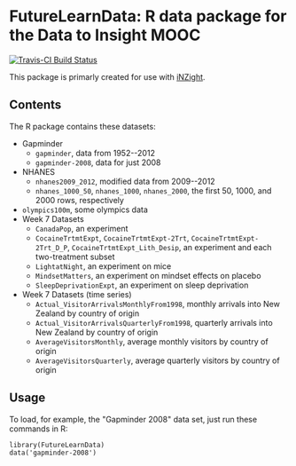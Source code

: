 # FutureLearnData: R data package for the Data to Insight MOOC

[![Travis-CI Build Status](https://travis-ci.org/iNZightVIT/FutureLearnData.svg?branch=master)](https://travis-ci.org/iNZightVIT/FutureLearnData)

This package is primarly created for use with [iNZight](https://www.stat.auckland.ac.nz/~wild/iNZight).

## Contents

The R package contains these datasets:

- Gapminder
  - `gapminder`, data from 1952--2012
  - `gapminder-2008`, data for just 2008
- NHANES
  - `nhanes2009_2012`, modified data from 2009--2012
  - `nhanes_1000_50`, `nhanes_1000`, `nhanes_2000`, the first 50, 1000, and 2000 rows, respectively
- `olympics100m`, some olympics data
- Week 7 Datasets
  - `CanadaPop`, an experiment
  - `CocaineTrtmtExpt`, `CocaineTrtmtExpt-2Trt`, `CocaineTrtmtExpt-2Trt_D_P`, `CocaineTrtmtExpt_Lith_Desip`, an experiment and each two-treatment subset
  - `LightatNight`, an experiment on mice
  - `MindsetMatters`, an experiment on mindset effects on placebo
  - `SleepDeprivationExpt`, an experiment on sleep deprivation
- Week 7 Datasets (time series)
  - `Actual_VisitorArrivalsMonthlyFrom1998`, monthly arrivals into New Zealand by country of origin
  - `Actual_VisitorArrivalsQuarterlyFrom1998`, quarterly arrivals into New Zealand by country of origin
  - `AverageVisitorsMonthly`, average monthly visitors by country of origin
  - `AverageVisitorsQuarterly`, average quarterly visitors by country of origin

## Usage

To load, for example, the "Gapminder 2008" data set, just run these commands in R:

```{r}
library(FutureLearnData)
data('gapminder-2008')
```
